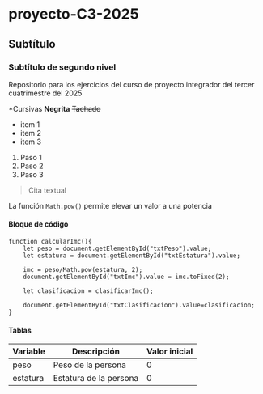 # proyecto-C3-2025
## Subtítulo
### Subtítulo de segundo nivel
Repositorio para los ejercicios del curso de proyecto integrador del tercer cuatrimestre del 2025

*Cursivas
**Negrita**
~~Tachado~~

- item 1
- item 2
- item 3

1. Paso 1
2. Paso 2
3. Paso 3

> Cita textual

La función `Math.pow()` permite elevar un valor a una potencia

#### Bloque de código

```
function calcularImc(){
    let peso = document.getElementById("txtPeso").value;
    let estatura = document.getElementById("txtEstatura").value;

    imc = peso/Math.pow(estatura, 2);
    document.getElementById("txtImc").value = imc.toFixed(2);

    let clasificacion = clasificarImc();

    document.getElementById("txtClasificacion").value=clasificacion;
}

```

#### Tablas

| Variable | Descripción | Valor inicial |
|---------|-------------|--------|
| peso | Peso de la persona | 0
| estatura | Estatura de la persona | 0 |
